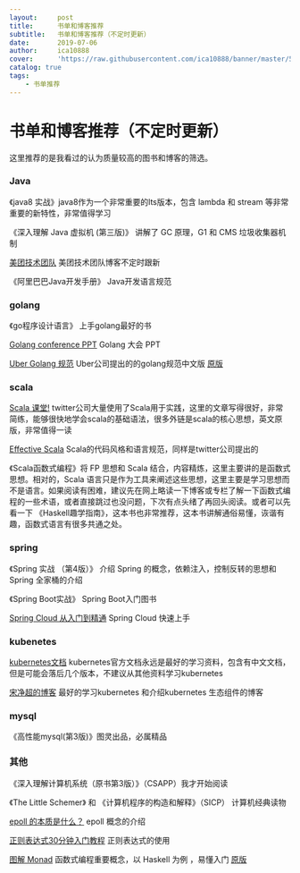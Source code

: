 ```yaml
---
layout:     post
title:      书单和博客推荐
subtitle:   书单和博客推荐（不定时更新）
date:       2019-07-06
author:     ica10888
cover:      'https://raw.githubusercontent.com/ica10888/banner/master/582b62c6e6fea16ed2dc1973073d4cd64f72e7d0.jpg'
catalog: true
tags:
    - 书单推荐
---
```



# 书单和博客推荐（不定时更新）

这里推荐的是我看过的认为质量较高的图书和博客的筛选。

### Java

《java8 实战》java8作为一个非常重要的lts版本，包含 lambda 和 stream 等非常重要的新特性，非常值得学习

《深入理解 Java 虚拟机 (第三版)》 讲解了 GC 原理，G1 和 CMS 垃圾收集器机制

[美团技术团队](https://tech.meituan.com/)  美团技术团队博客不定时跟新

《阿里巴巴Java开发手册》 Java开发语言规范

### golang

《go程序设计语言》 上手golang最好的书

[Golang conference PPT](https://github.com/gopherchina/conference) Golang 大会 PPT

[Uber Golang 规范](https://github.com/xxjwxc/uber_go_guide_cn) Uber公司提出的的golang规范中文版 [原版](https://github.com/uber-go/guide/blob/master/style.md)


### scala

[Scala 课堂!](http://twitter.github.io/scala_school/zh_cn/index.html) twitter公司大量使用了Scala用于实践，这里的文章写得很好，非常简练，能够很快地学会scala的基础语法，很多外链是scala的核心思想，英文原版，非常值得一读

[Effective Scala](https://twitter.github.io/effectivescala/index-cn.html) Scala的代码风格和语言规范，同样是twitter公司提出的

《Scala函数式编程》将 FP 思想和 Scala 结合，内容精炼，这里主要讲的是函数式思想。相对的，Scala 语言只是作为工具来阐述这些思想，这里主要是学习思想而不是语言。如果阅读有困难，建议先在网上略读一下博客或专栏了解一下函数式编程的一些术语，或者直接跳过也没问题，下次有点头绪了再回头阅读。或者可以先看一下 《Haskell趣学指南》，这本书也非常推荐，这本书讲解通俗易懂，诙谐有趣，函数式语言有很多共通之处。

### spring

《Spring 实战 （第4版）》 介绍 Spring 的概念，依赖注入，控制反转的思想和 Spring 全家桶的介绍

《Spring Boot实战》 Spring Boot入门图书

[Spring Cloud 从入门到精通](https://blog.csdn.net/valada/article/details/80892573)  Spring Cloud 快速上手

### kubenetes

[kubernetes文档](https://kubernetes.io/docs/tasks/)  kubernetes官方文档永远是最好的学习资料，包含有中文文档，但是可能会落后几个版本，不建议从其他资料学习kubernetes

[宋净超的博客](https://jimmysong.io/) 最好的学习kubernetes 和介绍kubernetes 生态组件的博客

### mysql

《高性能mysql(第3版)》图灵出品，必属精品

### 其他

《深入理解计算机系统（原书第3版）》（CSAPP）我才开始阅读

《The Little Schemer》 和 《计算机程序的构造和解释》（SICP） 计算机经典读物

[epoll 的本质是什么？](https://my.oschina.net/editorial-story/blog/3052308) epoll 概念的介绍

[正则表达式30分钟入门教程](https://deerchao.net/tutorials/regex/regex.htm) 正则表达式的使用

[图解 Monad](http://blog.forec.cn/2017/03/02/translation-adit-faamip/) 函数式编程重要概念，以 Haskell 为例 ，易懂入门 [原版](http://adit.io/posts/2013-04-17-functors,_applicatives,_and_monads_in_pictures.html)
